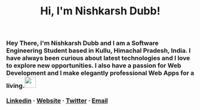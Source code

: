 <h1 align="center"> Hi, I'm Nishkarsh Dubb!</h1>
<br>
<h3 >Hey There, I'm Nishkarsh Dubb and I am a Software Engineering Student based in Kullu, Himachal Pradesh, India. I have always been curious about latest technologies and I love to explore new opportunities. I also have a passion for Web Development and I make elegantly professional Web Apps for a living.<img src="https://media.giphy.com/media/WUlplcMpOCEmTGBtBW/giphy.gif" width="30"> 
  
  <br />
  <br />
  <span style=" margin: 0 auto;">
    <a href="https://www.linkedin.com/in/nishkarsh-dubb/">Linkedin</a>
    ·
    <a href="http://nishkarshdubb.herokuapp.com/">Website</a>
    ·
    <a href="https://twitter.com/DubbNishkarsh">Twitter</a>
    ·
    <a href="mailto:nishdubb11@gmail.com">Email</a>
  </span>
    
</h3>

  

  


